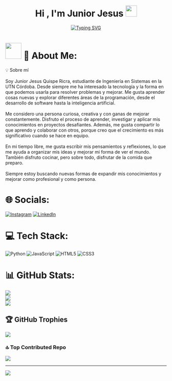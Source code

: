 <h1 align="center"><b>Hi , I'm Junior Jesus </b><img src="https://media.giphy.com/media/hvRJCLFzcasrR4ia7z/giphy.gif" width="35"></h1>
<!--  -->
<p align="center">
  <a href="https://git.io/typing-svg">
    <img src="https://readme-typing-svg.herokuapp.com?font=Fira+Code&pause=1000&width=500&lines=%E2%80%9CSi+puedes+imaginarlo%2C+puedes+programarlo%E2%80%9D" 
      alt="Typing SVG" />
  </a>
</p>
 
# <picture><img src = "https://github.com/7oSkaaa/7oSkaaa/blob/main/Images/about_me.gif?raw=true" width = 50px></picture> 💫 About Me:  

💡 Sobre mí<br><br>Soy Junior Jesus Quispe Ricra, estudiante de Ingeniería en Sistemas en la UTN Córdoba. Desde siempre me ha interesado la tecnología y la forma en que podemos usarla para resolver problemas y mejorar. Me gusta aprender cosas nuevas y explorar diferentes áreas de la programación, desde el desarrollo de software hasta la inteligencia artificial.<br><br>Me considero una persona curiosa, creativa y con ganas de mejorar constantemente. Disfruto el proceso de aprender, investigar y aplicar mis conocimientos en proyectos desafiantes. Además, me gusta compartir lo que aprendo y colaborar con otros, porque creo que el crecimiento es más significativo cuando se hace en equipo.<br><br>En mi tiempo libre, me gusta escribir mis pensamientos y reflexiones, lo que me ayuda a organizar mis ideas y mejorar mi forma de ver el mundo. También disfruto cocinar, pero sobre todo, disfrutar de la comida que preparo.<br><br>Siempre estoy buscando nuevas formas de expandir mis conocimientos y mejorar como profesional y como persona.<br>


# 🌐 Socials:
[![Instagram](https://img.shields.io/badge/Instagram-%23E4405F.svg?logo=Instagram&logoColor=white)](https://instagram.com/jr_jesusqr) [![LinkedIn](https://img.shields.io/badge/LinkedIn-%230077B5.svg?logo=linkedin&logoColor=white)](https://www.linkedin.com/in/junior-jes%C3%BAs-quispe-ricra-9915b6219/) 

# 💻 Tech Stack:
![Python](https://img.shields.io/badge/python-3670A0?style=for-the-badge&logo=python&logoColor=ffdd54) ![JavaScript](https://img.shields.io/badge/javascript-%23323330.svg?style=for-the-badge&logo=javascript&logoColor=%23F7DF1E) ![HTML5](https://img.shields.io/badge/html5-%23E34F26.svg?style=for-the-badge&logo=html5&logoColor=white) ![CSS3](https://img.shields.io/badge/css3-%231572B6.svg?style=for-the-badge&logo=css3&logoColor=white)
# 📊 GitHub Stats:
![](https://github-readme-stats.vercel.app/api?username=Junior-Fley&theme=tokyonight&hide_border=false&include_all_commits=false&count_private=false)<br/>
![](https://github-readme-streak-stats.herokuapp.com/?user=Junior-Fley&theme=tokyonight&hide_border=false)<br/>
![](https://github-readme-stats.vercel.app/api/top-langs/?username=Junior-Fley&theme=tokyonight&hide_border=false&include_all_commits=false&count_private=false&layout=compact)

## 🏆 GitHub Trophies
![](https://github-profile-trophy.vercel.app/?username=Junior-Fley&theme=tokyonight&no-frame=false&no-bg=true&margin-w=4)

### 🔝 Top Contributed Repo
![](https://github-contributor-stats.vercel.app/api?username=Junior-Fley&limit=5&theme=tokyonight&combine_all_yearly_contributions=true)

---
[![](https://visitcount.itsvg.in/api?id=Junior-Fley&icon=0&color=0)](https://visitcount.itsvg.in)

<!-- Proudly created with GPRM ( https://gprm.itsvg.in ) -->
